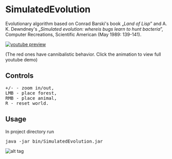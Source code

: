 # SimulatedEvolution
Evolutionary algorithm based on Conrad Barski's book „_Land of Lisp_” and A. K. Dewndney's „_Simulated evolution: whereis bugs learn to hunt bacteria_”, Computer Recreations, Scientific American (May 1989: 139-141).

[![youtube preview](https://j.gifs.com/lO18l5.gif)](https://youtu.be/EODNAZlkics)

(The red ones have cannibalistic behavior. Click the animation to view full youtube demo)

## Controls
<pre>
+/- - zoom in/out,
LMB - place forest,
RMB - place animal,
R - reset world.
</pre>

## Usage
In project directory run
<pre>
java -jar bin/SimulatedEvolution.jar
</pre>

![alt tag](https://github.com/rszczers/SimulatedEvolution/blob/master/evolution.png)
